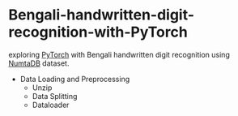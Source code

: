 # Bengali-handwritten-digit-recognition-with-PyTorch
exploring [PyTorch](https://pytorch.org/) with Bengali handwritten digit recognition using [NumtaDB](https://www.kaggle.com/datasets/BengaliAI/numta) dataset.


 - Data Loading and Preprocessing
	 - Unzip
	 - Data Splitting
	 - Dataloader
